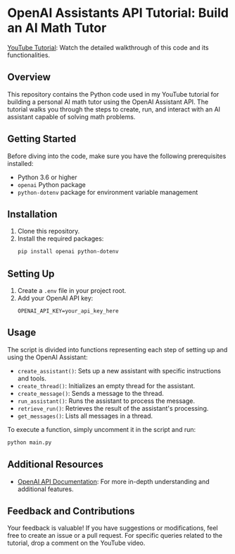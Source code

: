 # OpenAI Assistants API Tutorial: Build an AI Math Tutor

[YouTube Tutorial](https://youtu.be/yGjweyV4Eeo): Watch the detailed walkthrough of this code and its functionalities.

## Overview
This repository contains the Python code used in my YouTube tutorial for building a personal AI math tutor using the OpenAI Assistant API. The tutorial walks you through the steps to create, run, and interact with an AI assistant capable of solving math problems.

## Getting Started
Before diving into the code, make sure you have the following prerequisites installed:
- Python 3.6 or higher
- `openai` Python package
- `python-dotenv` package for environment variable management

## Installation
1. Clone this repository.
2. Install the required packages:
   ```bash
   pip install openai python-dotenv
   ```

## Setting Up
1. Create a `.env` file in your project root.
2. Add your OpenAI API key:
   ```
   OPENAI_API_KEY=your_api_key_here
   ```

## Usage
The script is divided into functions representing each step of setting up and using the OpenAI Assistant:
- `create_assistant()`: Sets up a new assistant with specific instructions and tools.
- `create_thread()`: Initializes an empty thread for the assistant.
- `create_message()`: Sends a message to the thread.
- `run_assistant()`: Runs the assistant to process the message.
- `retrieve_run()`: Retrieves the result of the assistant's processing.
- `get_messages()`: Lists all messages in a thread.

To execute a function, simply uncomment it in the script and run:
```python
python main.py
```

## Additional Resources
- [OpenAI API Documentation](https://platform.openai.com/docs/overview): For more in-depth understanding and additional features.

## Feedback and Contributions
Your feedback is valuable! If you have suggestions or modifications, feel free to create an issue or a pull request. For specific queries related to the tutorial, drop a comment on the YouTube video.